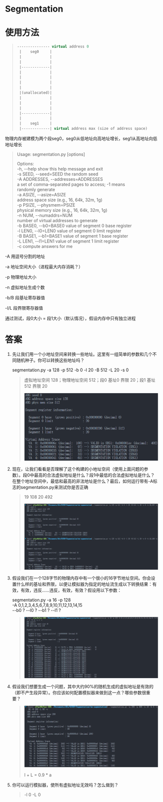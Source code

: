 # Segmentation

# 使用方法

> ```cpp
> --------------- virtual address 0
>  |    seg0     |
>  |             |
>  |             |
>  |-------------|
>  |             |
>  |             |
>  |             |
>  |             |
>  |(unallocated)|
>  |             |
>  |             |
>  |             |
>  |-------------|
>  |             |
>  |    seg1     |
>  |-------------| virtual address max (size of address space)
> ```

物理内存被建模为两个段seg0，seg0从低地址向高地址增长，seg1从高地址向低地址增长

> Usage: segmentation.py [options]
>
> Options:  
>   -h, --help            show this help message and exit  
>   -s SEED, --seed=SEED  the random seed  
>   -A ADDRESSES, --addresses=ADDRESSES  
>                         a set of comma-separated pages to access; -1 means  
>                         randomly generate  
>   -a ASIZE, --asize=ASIZE  
>                         address space size (e.g., 16, 64k, 32m, 1g)  
>   -p PSIZE, --physmem=PSIZE  
>                         physical memory size (e.g., 16, 64k, 32m, 1g)  
>   -n NUM, --numaddrs=NUM  
>                         number of virtual addresses to generate  
>   -b BASE0, --b0=BASE0  value of segment 0 base register  
>   -l LEN0, --l0=LEN0    value of segment 0 limit register  
>   -B BASE1, --b1=BASE1  value of segment 1 base register  
>   -L LEN1, --l1=LEN1    value of segment 1 limit register  
>   -c                    compute answers for me

-A 用逗号分割的地址

-a 地址空间大小（进程最大内存消耗？）

-p 物理地址大小

-n 虚拟地址生成个数

-b/B 段基址寄存器值

-l/L 段界限寄存器值

通过测试，段0大小 = 段1大小（默认情况），假设内存中只有独立进程

# 答案

1. 先让我们用一个小地址空间来转换一些地址。这里有一组简单的参数和几个不同随机种子。你可以转换这些地址吗？

    segmentation.py -a 128 -p 512 -b 0 -l 20 -B 512 -L 20 -s 0

    > 虚拟地址空间 128；物理地址空间 512；段0 基址0 界限 20；段1 基址 512 界限 20
    >
    > ​![image](assets/image-20240816101935-59m7ht0.png)​
    >

2. 现在，让我们看看是否理解了这个构建的小地址空间（使用上面问题的参数）。段0中最高的合法虚拟地址是什么？段1中最低的合法虚拟地址是什么？在整个地址空间中，最低和最高的非法地址是什么？最后，如何运行带有-A标志的segmentation.py来测试你是否正确

    > 19 108 20 492
    >
    > ​![image](assets/image-20240816103318-dk7ota0.png)​
    >

3. 假设我们在一个128字节的物理内存中有一个很小的16字节地址空间。你会设置什么样的基址和界限，以便让模拟器为指定的地址流生成以下转换结果：有效，有效，违反……违反，有效，有效？假设用以下参数：

    segmentation.py -a 16 -p 128  
    -A 0,1,2,3,4,5,6,7,8,9,10,11,12,13,14,15  
    --b0 ? --l0 ? --b1 ? --l1 ?

    > ​![image](assets/image-20240816104218-d5e49ha.png)​
    >

4. 假设我们想要生成一个问题，其中大约90%的随机生成的虚拟地址是有效的（即不产生段异常）。你应该如何配置模拟器来做到这一点？哪些参数很重要？

    > ​![image](assets/image-20240816105138-0mri6xt.png)​
    >
    > l + L = 0.9 * a
    >

5. 你可以运行模拟器，使所有虚拟地址无效吗？怎么做到？

    > -l 0 -L 0
    >
